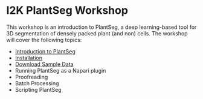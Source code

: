 # I2K PlantSeg Workshop

This workshop is an introduction to PlantSeg, a deep learning-based tool for 3D segmentation of densely packed plant (and non) cells.
The workshop will cover the following topics:

- [Introduction to PlantSeg](https://docs.google.com/presentation/d/1m13YXHw-GLa7751w8Yye_jA2xIMFyXUYMnODtFqhNwM/edit?usp=sharing)
- [Installation](https://kreshuklab.github.io/plant-seg/chapters/getting_started/installation/)
- [Download Sample Data](https://drive.google.com/drive/folders/1djDf4TwTfQaxLKoLOvHG0zWRWZ76yhCY?usp=sharing)
- Running PlantSeg as a Napari plugin
- Proofreading
- Batch Processing
- Scripting PlantSeg

